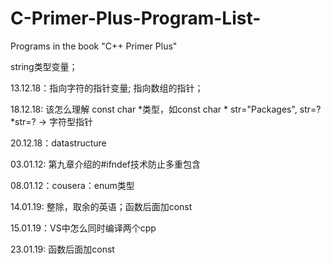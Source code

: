 # C-Primer-Plus-Program-List-
Programs in the book "C++ Primer Plus"

string类型变量；

13.12.18：指向字符的指针变量; 指向数组的指针；



18.12.18: 该怎么理解 const char *类型，如const char * str="Packages", str=? *str=? $\to$ 字符型指针

20.12.18：datastructure

03.01.12: 第九章介绍的#ifndef技术防止多重包含

08.01.12：cousera：enum类型

14.01.19: 整除，取余的英语；函数后面加const

15.01.19：VS中怎么同时编译两个cpp

23.01.19: 函数后面加const